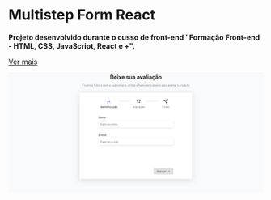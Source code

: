 # Multistep Form React

**Projeto desenvolvido durante o cusso de front-end "Formação Front-end - HTML, CSS, JavaScript, React e +".**

<a href="https://gustavoalbonico.github.io/multistep-form-react/" target="_blank" >Ver mais<a>

<a href="https://gustavoalbonico.github.io/multistep-form-react/" target="_blank" ><img src="public/multistep-form-react.png"><a>
